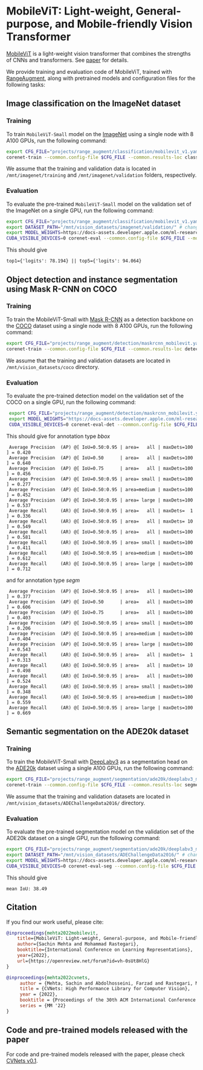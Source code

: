 # MobileViT: Light-weight, General-purpose, and Mobile-friendly Vision Transformer

[MobileViT](https://arxiv.org/abs/2110.02178) is a light-weight vision transformer that combines the strengths of CNNs and transformers. See [paper](https://arxiv.org/abs/2110.02178) for details.

We provide training and evaluation code of MobileViT, trained with [RangeAugment](https://arxiv.org/abs/2212.10553), along with pretrained models and configuration files for the following tasks:

## Image classification on the ImageNet dataset

### Training
To train `MobileViT-Small` model on the [ImageNet](https://image-net.org) using a single node with 8 A100 GPUs, run the following command:

```bash
export CFG_FILE="projects/range_augment/classification/mobilevit_v1.yaml"
corenet-train --common.config-file $CFG_FILE --common.results-loc classification_results
```

We assume that the training and validation data is located in `/mnt/imagenet/training` and `/mnt/imagenet/validation` folders, respectively. 

### Evaluation

To evaluate the pre-trained `MobileViT-Small` model on the validation set of the ImageNet on a single GPU, run the following command:

```bash
export CFG_FILE="projects/range_augment/classification/mobilevit_v1.yaml"
export DATASET_PATH="/mnt/vision_datasets/imagenet/validation/" # change to the ImageNet validation path
export MODEL_WEIGHTS=https://docs-assets.developer.apple.com/ml-research/models/cvnets-v2/examples/range_augment/classification/mobilevit_small.pt
CUDA_VISIBLE_DEVICES=0 corenet-eval --common.config-file $CFG_FILE --model.classification.pretrained $MODEL_WEIGHTS --common.override-kwargs dataset.root_val=$DATASET_PATH
```

This should give
```
top1={'logits': 78.194} || top5={'logits': 94.064}
```

## Object detection and instance segmentation using Mask R-CNN on COCO

### Training

To train the MobileViT-Small with [Mask R-CNN](https://arxiv.org/abs/1703.06870) as a detection backbone on the [COCO](https://cocodataset.org/#home) dataset using a single node with 8 A100 GPUs, run the following command:

```bash 
export CFG_FILE="projects/range_augment/detection/maskrcnn_mobilevit.yaml"
corenet-train --common.config-file $CFG_FILE --common.results-loc detection_results
```

We assume that the training and validation datasets are located in `/mnt/vision_datasets/coco` directory. 

### Evaluation

To evaluate the pre-trained detection model on the validation set of the COCO on a single GPU, run the following command:

```bash
 export CFG_FILE="projects/range_augment/detection/maskrcnn_mobilevit.yaml"
 export MODEL_WEIGHTS="https://docs-assets.developer.apple.com/ml-research/models/cvnets-v2/examples/range_augment/detection/maskrcnn_mobilevit.pt"
 CUDA_VISIBLE_DEVICES=0 corenet-eval-det --common.config-file $CFG_FILE --model.detection.pretrained $MODEL_WEIGHTS --evaluation.detection.resize-input-images --evaluation.detection.mode validation_set 
```

This should give for annotation type *bbox*
```
 Average Precision  (AP) @[ IoU=0.50:0.95 | area=   all | maxDets=100 ] = 0.420
 Average Precision  (AP) @[ IoU=0.50      | area=   all | maxDets=100 ] = 0.640
 Average Precision  (AP) @[ IoU=0.75      | area=   all | maxDets=100 ] = 0.456
 Average Precision  (AP) @[ IoU=0.50:0.95 | area= small | maxDets=100 ] = 0.277
 Average Precision  (AP) @[ IoU=0.50:0.95 | area=medium | maxDets=100 ] = 0.452
 Average Precision  (AP) @[ IoU=0.50:0.95 | area= large | maxDets=100 ] = 0.537
 Average Recall     (AR) @[ IoU=0.50:0.95 | area=   all | maxDets=  1 ] = 0.336
 Average Recall     (AR) @[ IoU=0.50:0.95 | area=   all | maxDets= 10 ] = 0.549
 Average Recall     (AR) @[ IoU=0.50:0.95 | area=   all | maxDets=100 ] = 0.581
 Average Recall     (AR) @[ IoU=0.50:0.95 | area= small | maxDets=100 ] = 0.411
 Average Recall     (AR) @[ IoU=0.50:0.95 | area=medium | maxDets=100 ] = 0.612
 Average Recall     (AR) @[ IoU=0.50:0.95 | area= large | maxDets=100 ] = 0.712
```
and for annotation type *segm*
```
 Average Precision  (AP) @[ IoU=0.50:0.95 | area=   all | maxDets=100 ] = 0.377
 Average Precision  (AP) @[ IoU=0.50      | area=   all | maxDets=100 ] = 0.606
 Average Precision  (AP) @[ IoU=0.75      | area=   all | maxDets=100 ] = 0.403
 Average Precision  (AP) @[ IoU=0.50:0.95 | area= small | maxDets=100 ] = 0.206
 Average Precision  (AP) @[ IoU=0.50:0.95 | area=medium | maxDets=100 ] = 0.404
 Average Precision  (AP) @[ IoU=0.50:0.95 | area= large | maxDets=100 ] = 0.543
 Average Recall     (AR) @[ IoU=0.50:0.95 | area=   all | maxDets=  1 ] = 0.313
 Average Recall     (AR) @[ IoU=0.50:0.95 | area=   all | maxDets= 10 ] = 0.498
 Average Recall     (AR) @[ IoU=0.50:0.95 | area=   all | maxDets=100 ] = 0.524
 Average Recall     (AR) @[ IoU=0.50:0.95 | area= small | maxDets=100 ] = 0.348
 Average Recall     (AR) @[ IoU=0.50:0.95 | area=medium | maxDets=100 ] = 0.559
 Average Recall     (AR) @[ IoU=0.50:0.95 | area= large | maxDets=100 ] = 0.669
```

## Semantic segmentation on the ADE20k dataset

### Training

To train the MobileViT-Small with [DeepLabv3](https://arxiv.org/abs/1706.05587) as a segmentation head on the [ADE20k](https://groups.csail.mit.edu/vision/datasets/ADE20K/) dataset using a single A100 GPUs, run the following command:

```bash
export CFG_FILE="projects/range_augment/segmentation/ade20k/deeplabv3_mobilevit.yaml"
corenet-train --common.config-file $CFG_FILE --common.results-loc segmentation_results
```

We assume that the training and validation datasets are located in `/mnt/vision_datasets/ADEChallengeData2016/` directory. 

### Evaluation

To evaluate the pre-trained segmentation model on the validation set of the ADE20k dataset on a single GPU, run the following command:

```bash
export CFG_FILE="projects/range_augment/segmentation/ade20k/deeplabv3_mobilevit.yaml"
export DATASET_PATH="/mnt/vision_datasets/ADEChallengeData2016/" # change to the ADE20k's path
export MODEL_WEIGHTS=https://docs-assets.developer.apple.com/ml-research/models/cvnets-v2/examples/range_augment/segmentation/ade20k/deeplabv3_mobilevit.pt
CUDA_VISIBLE_DEVICES=0 corenet-eval-seg --common.config-file $CFG_FILE --model.segmentation.pretrained $MODEL_WEIGHTS --common.override-kwargs dataset.root_val=$DATASET_PATH
```

This should give
```
mean IoU: 38.49
```

## Citation

If you find our work useful, please cite:

```BibTex
@inproceedings{mehta2022mobilevit,
    title={MobileViT: Light-weight, General-purpose, and Mobile-friendly Vision Transformer},
    author={Sachin Mehta and Mohammad Rastegari},
    booktitle={International Conference on Learning Representations},
    year={2022},
    url={https://openreview.net/forum?id=vh-0sUt8HlG}
}

@inproceedings{mehta2022cvnets, 
     author = {Mehta, Sachin and Abdolhosseini, Farzad and Rastegari, Mohammad}, 
     title = {CVNets: High Performance Library for Computer Vision}, 
     year = {2022}, 
     booktitle = {Proceedings of the 30th ACM International Conference on Multimedia}, 
     series = {MM '22} 
}
```

## Code and pre-trained models released with the paper

For code and pre-trained models released with the paper, please check [CVNets v0.1](https://github.com/apple/ml-cvnets/tree/cvnets-v0.1).

